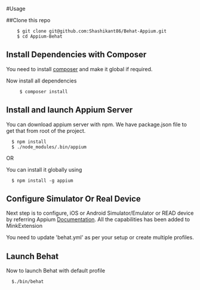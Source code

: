 #Usage

##Clone this repo

        $ git clone git@github.com:Shashikant86/Behat-Appium.git
        $ cd Appium-Behat


## Install Dependencies with Composer 

You need to install [composer](https://getcomposer.org/doc/00-intro.md) and make it global if required.

Now install all dependencies 

         $ composer install 


## Install and launch Appium Server 

You can download appium server with npm. We have package.json file to get that from root of the project. 

      $ npm install 
      $ ./node_modules/.bin/appium

OR 

You can install it globally using 

      $ npm install -g appium 
      

## Configure Simulator Or Real Device 

Next step is to configure, iOS or Android Simulator/Emulator or READ device by referring Appium [Documentation](http://appium.io/slate/en/master/). All the capabilities has been added to MinkExtension 

You need to update 'behat.yml' as per your setup or create multiple profiles. 

## Launch Behat 


Now to launch Behat with default profile 

      $./bin/behat














